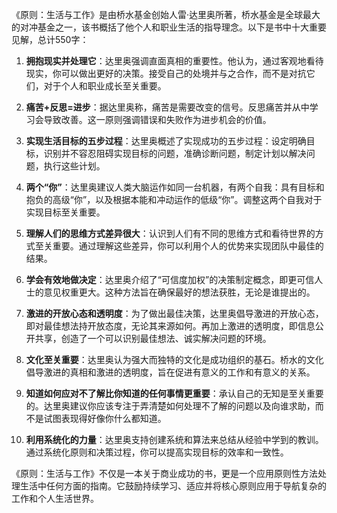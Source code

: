 《原则：生活与工作》是由桥水基金创始人雷·达里奥所著，桥水基金是全球最大的对冲基金之一，该书概括了他个人和职业生活的指导理念。以下是书中十大重要见解，总计550字：

1. **拥抱现实并处理它**：达里奥强调直面真相的重要性。他认为，通过客观地看待现实，你可以做出更好的决策。接受自己的处境并与之合作，而不是对抗它们，对于个人和职业成长至关重要。

2. **痛苦+反思=进步**：据达里奥称，痛苦是需要改变的信号。反思痛苦并从中学习会导致改善。这一原则强调错误和失败作为进步机会的价值。

3. **实现生活目标的五步过程**：达里奥概述了实现成功的五步过程：设定明确目标，识别并不容忍阻碍实现目标的问题，准确诊断问题，制定计划以解决问题，执行这些计划。

4. **两个“你”**：达里奥建议人类大脑运作如同一台机器，有两个自我：具有目标和抱负的高级“你”，以及根据本能和冲动运作的低级“你”。调整这两个自我对于实现目标至关重要。

5. **理解人们的思维方式差异很大**：认识到人们有不同的思维方式和看待世界的方式至关重要。通过理解这些差异，你可以利用个人的优势来实现团队中最佳的结果。

6. **学会有效地做决定**：达里奥介绍了“可信度加权”的决策制定概念，即更可信人士的意见权重更大。这种方法旨在确保最好的想法获胜，无论是谁提出的。

7. **激进的开放心态和透明度**：为了做出最佳决策，达里奥倡导激进的开放心态，即对最佳想法持开放态度，无论其来源如何。再加上激进的透明度，即信息公开共享，创造了一个可以识别最佳想法、诚实解决问题的环境。

8. **文化至关重要**：达里奥认为强大而独特的文化是成功组织的基石。桥水的文化倡导激进的真相和激进的透明度，旨在促进有意义的工作和有意义的关系。

9. **知道如何应对不了解比你知道的任何事情更重要**：承认自己的无知是至关重要的。达里奥建议你应该专注于弄清楚如何处理不了解的问题以及向谁求助，而不是试图表现得好像你什么都知道。

10. **利用系统化的力量**：达里奥支持创建系统和算法来总结从经验中学到的教训。通过系统化原则和决策过程，你可以提高实现目标的效率和一致性。

《原则：生活与工作》不仅是一本关于商业成功的书，更是一个应用原则性方法处理生活中任何方面的指南。它鼓励持续学习、适应并将核心原则应用于导航复杂的工作和个人生活世界。